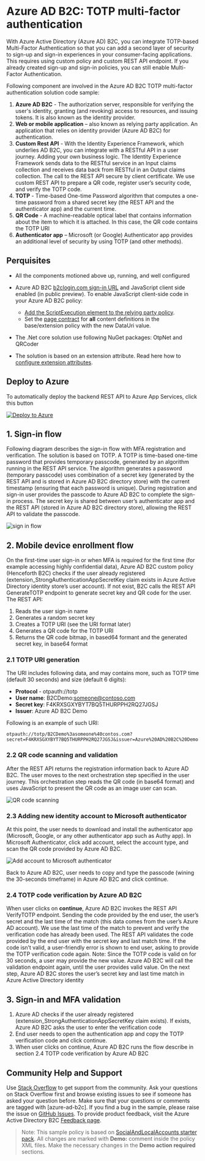 # Azure AD B2C: TOTP multi-factor authentication

With Azure Active Directory (Azure AD) B2C, you can integrate TOTP-based Multi-Factor Authentication so that you can add a second layer of security to sign-up and sign-in experiences in your consumer-facing applications. This requires using custom policy and custom REST API endpoint. If you already created sign-up and sign-in policies, you can still enable Multi-Factor Authentication.

Following component are involved in the Azure AD B2C TOTP multi-factor authentication solution code sample:
1.	**Azure AD B2C** - The authorization server, responsible for verifying the user's identity, granting (and revoking) access to resources, and issuing tokens. It is also known as the identity provider. 
1.	**Web or mobile application** – also known as relying party application. An application that relies on identity provider (Azure AD B2C) for authentication. 
1.	**Custom Rest API** - With the Identity Experience Framework, which underlies AD B2C, you can integrate with a RESTful API in a user journey. Adding your own business logic. The Identity Experience Framework sends data to the RESTful service in an Input claims collection and receives data back from RESTful in an Output claims collection. The call to the REST API secure by client certificate. We use custom REST API to prepare a QR code, register user’s security code, and verify the TOTP code.
1.	**TOTP** - Time-based One-time Password algorithm that computes a one-time password from a shared secret key (the REST API and the authenticator app) and the current time.
1.	**QR Code** - A machine-readable optical label that contains information about the item to which it is attached. In this case, the QR code contains the TOTP URI
1.	**Authenticator app** – Microsoft (or Google) Authenticator app provides an additional level of security by using TOTP (and other methods).

## Perquisites
- All the components motioned above up, running, and well configured

- Azure AD B2C [b2clogin.com sign-in URL](https://docs.microsoft.com/en-us/azure/active-directory-b2c/b2clogin) and JavaScript client side enabled (in public preview). To enable JavaScript client-side code in your Azure AD B2C policy:
    - [Add the ScriptExecution element to the relying party policy](https://docs.microsoft.com/en-us/azure/active-directory-b2c/javascript-samples).
    - Set the [page contract](https://docs.microsoft.com/en-us/azure/active-directory-b2c/page-contract) for **all** content definitions in the base/extension policy with the new DataUri value. 
 
- The .Net core solution use following NuGet packages: OtpNet
and	QRCoder 

- The solution is based on an extension attribute. Read here how to [configure extension attributes](https://docs.microsoft.com/en-us/azure/active-directory-b2c/active-directory-b2c-create-custom-attributes-profile-edit-custom). 

## Deploy to Azure
To automatically deploy the backend REST API to Azure App Services, click this button

[![Deploy to Azure](http://azuredeploy.net/deploybutton.png)](https://azuredeploy.net/)

## 1. Sign-in flow
Following diagram describes the sign-in flow with MFA registration and verification. The solution is based on TOTP. A TOTP is time-based one-time password that provides temporary passcode, generated by an algorithm running in the REST API service. The algorithm generates a password (temporary passcode) uses combination of a secret key (generated by the REST API and is stored in Azure AD B2C directory store) with the current timestamp (ensuring that each password is unique).  During registration and sign-in user provides the passcode to Azure AD B2C to complete the sign-in process. The secret key is shared between user’s authenticator app and the REST API (stored in Azure AD B2C directory store), allowing the REST API to validate the passcode.

 ![sign in flow](media/flow.png)

## 2. Mobile device enrollment flow
On the first-time user sign-in or when MFA is required for the first time (for example accessing highly confidential data), Azure AD B2C custom policy (Henceforth B2C) checks if the user already registered (extension_StrongAuthenticationAppSecretKey claim exists in Azure Active Directory identity store’s user account). If not exist, B2C calls the REST API GenerateTOTP endpoint to generate secret key and QR code for the user. The REST API:
1.	Reads the user sign-in name
2.	Generates a random secret key
3.	Creates a TOTP URI (see the URI format later)
4.	Generates a QR code for the TOTP URI
5.	Returns the QR code bitmap, in based64 formant and the generated secret key, in base64 format

### 2.1 TOTP URI generation
The URI includes following data, and may contains more, such as TOTP time (default 30 seconds) and size (default 6 digits):
- **Protocol** - otpauth://totp
- **User name**: B2CDemo:someone@contoso.com
- **Secret key**:  F4KRXSGXYBYT7BQ5THURPPH2RQ27JGSJ
- **Issuer**: Azure AD B2C Demo

Following is an example of such URI: 
```
otpauth://totp/B2CDemo%3asomeone%40contos.com?secret=F4KRXSGXYBYT7BQ5THURPPH2RQ27JGSJ&issuer=Azure%20AD%20B2C%20Demo
```

### 2.2 QR code scanning and validation
After the REST API returns the registration information back to Azure AD B2C. The user moves to the next orchestration step specified in the user journey. This orchestration step reads the QR code (in base64 format) and uses JavaScript to present the QR code as an image user can scan.

![QR code scanning](media/enroll.png)

### 2.3 Adding new identity account to Microsoft authenticator
At this point, the user needs to download and install the authenticator app (Microsoft, Google, or any other authenticator app such as Authy app). In Microsoft Authenticator, click add account, select the account type, and scan the QR code provided by Azure AD B2C.

![Add account to Microsoft authenticator](media/add-account.png)

Back to Azure AD B2C, user needs to copy and type the passcode (wining the 30-seconds timeframe) in Azure AD B2C and click continue.

### 2.4 TOTP code verification by Azure AD B2C
When user clicks on **continue**, Azure AD B2C invokes the REST API VerifyTOTP endpoint. Sending the code provided by the end user, the user’s secret and the last time of the match (this data comes from the user’s Azure AD account). We use the last time of the match to prevent and verify the verification code has already been used. The REST API validates the code provided by the end user with the secret key and last match time.
If the code isn’t valid, a user-friendly error is shown to end user, asking to provide the TOTP verification code again. Note: Since the TOTP code is valid on for 30 seconds, a user may provide the new value. Azure AD B2C will call the validation endpoint again, until the user provides valid value.
On the next step, Azure AD B2C stores the user’s secret key and last time match in Azure Active Directory identity 

## 3. Sign-in and MFA validation
1. Azure AD checks if the user already registered (extension_StrongAuthenticationAppSecretKey claim exists). If exists, Azure AD B2C asks the user to enter the verification code
1. End user needs to open the authentication app and copy the TOTP verification code and click continue.
1. When user clicks on continue, Azure AD B2C runs the flow describe in section 2.4 TOTP code verification by Azure AD B2C

## Community Help and Support
Use [Stack Overflow](https://stackoverflow.com/questions/tagged/azure-ad-b2c) to get support from the community. Ask your questions on Stack Overflow first and browse existing issues to see if someone has asked your question before. Make sure that your questions or comments are tagged with [azure-ad-b2c].
If you find a bug in the sample, please raise the issue on [GitHub Issues](https://github.com/azure-ad-b2c/samples/issues).
To provide product feedback, visit the Azure Active Directory B2C [Feedback page](https://feedback.azure.com/forums/169401-azure-active-directory?category_id=160596).

> Note:  This sample policy is based on [SocialAndLocalAccounts starter pack](https://github.com/Azure-Samples/active-directory-b2c-custom-policy-starterpack/tree/master/SocialAndLocalAccounts). All changes are marked with **Demo:** comment inside the policy XML files. Make the necessary changes in the **Demo action required** sections.
